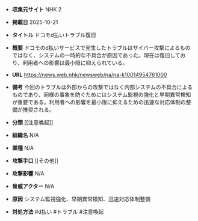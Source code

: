 - **収集元サイト**
NHK 2

- **掲載日**
2025-10-21

- **タイトル**
ドコモd払いトラブル復旧

- **概要**
ドコモのd払いサービスで発生したトラブルはサイバー攻撃によるものではなく、システムの一時的な不具合が原因であった。現在は復旧しており、利用者への影響は最小限に抑えられている。

- **URL**
https://news.web.nhk/newsweb/na/na-k10014954761000

- **備考**
今回のトラブルは外部からの攻撃ではなく内部システムの不具合によるものであり、同様の事象を防ぐためにはシステム監視の強化と早期異常検知が重要である。利用者への影響を最小限に抑えるための迅速な対応体制の整備が推奨される。

- **分類**
[[注意喚起]]

- **組織名**
N/A

- **業種**
N/A

- **攻撃手口**
[[その他]]

- **攻撃影響**
N/A

- **脅威アクター**
N/A

- **原因**
システム監視強化、早期異常検知、迅速対応体制整備

- **対処方法**
#d払い #トラブル #注意喚起
